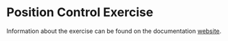 # Position Control Exercise

Information about the exercise can be found on the documentation [website](https://jderobot.github.io/RoboticsAcademy/exercises/Drones/position_control).